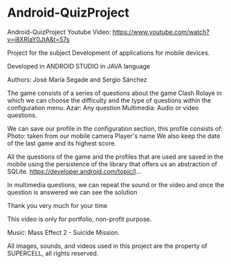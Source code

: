 # Android-QuizProject

Android-QuizProject
Youtube Video: https://www.youtube.com/watch?v=i8XRIaY0JtA&t=57s

Project for the subject Development of applications for mobile devices.

Developed in ANDROID STUDIO in JAVA language

Authors: José María Segade and Sergio Sánchez

The game consists of a series of questions about the game Clash Rolaye in which we can choose the difficulty and the type of questions within the configuration menu: Azar: Any question Multimedia: Audio or video questions.

We can save our profile in the configuration section, this profile consists of: Photo: taken from our mobile camera Player's name We also keep the date of the last game and its highest score.

All the questions of the game and the profiles that are used are saved in the mobile using the persistence of the library that offers us an abstraction of SQLite. https://developer.android.com/topic/l...

In multimedia questions, we can repeat the sound or the video and once the question is answered we can see the solution

Thank you very much for your time

This video is only for portfolio, non-profit purpose.

Music: Mass Effect 2 - Suicide Mission.

All images, sounds, and videos used in this project are the property of SUPERCELL, all rights reserved.
